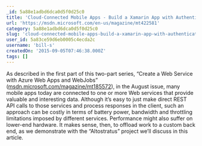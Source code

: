 ```yaml
---
_id: 5a88e1adbd6dca0d5f0d25c0
title: 'Cloud-Connected Mobile Apps - Build a Xamarin App with Authentication and Offline Support'
url: 'https://msdn.microsoft.com/en-us/magazine/mt422581'
category: 5a88e1adbd6dca0d5f0d25c0
slug: 'cloud-connected-mobile-apps-build-a-xamarin-app-with-authentication-and-offline-support'
user_id: 5a83ce59d6eb0005c4ecda2c
username: 'bill-s'
createdOn: '2015-09-05T07:46:38.000Z'
tags: []
---
```


As described in the first part of this two-part series, “Create a Web Service with Azure Web Apps and WebJobs” (<a href="https://msdn.microsoft.com/magazine/mt185572">msdn.microsoft.com/magazine/mt185572</a>), in the August issue, many mobile apps today are connected to one or more Web services that provide valuable and interesting data. Although it’s easy to just make direct REST API calls to those services and process responses in the client, such an approach can be costly in terms of battery power, bandwidth and throttling limitations imposed by different services. Performance might also suffer on lower-end hardware. It makes sense, then, to offload work to a custom back end, as we demonstrate with the “Altostratus” project we’ll discuss in this article.
